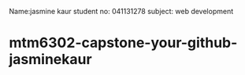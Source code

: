 Name:jasmine kaur
student no: 041131278
subject: web development 
# mtm6302-capstone-your-github-jasminekaur
